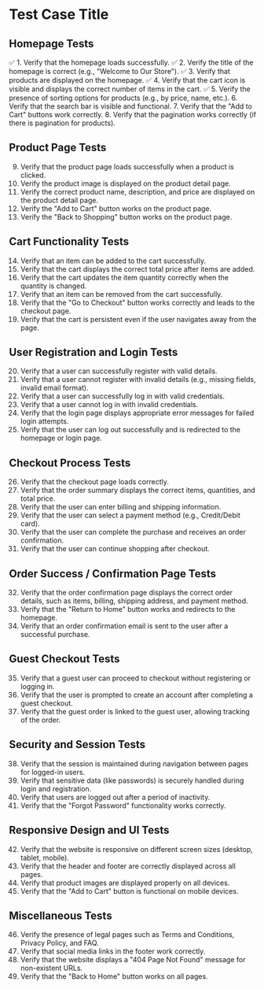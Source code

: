 # Test Case Title

## Homepage Tests
✅ 1. Verify that the homepage loads successfully.
✅ 2. Verify the title of the homepage is correct (e.g., "Welcome to Our Store").
✅ 3. Verify that products are displayed on the homepage.
✅ 4. Verify that the cart icon is visible and displays the correct number of items in the cart.
✅ 5. Verify the presence of sorting options for products (e.g., by price, name, etc.).
6. Verify that the search bar is visible and functional.
7. Verify that the "Add to Cart" buttons work correctly.
8. Verify that the pagination works correctly (if there is pagination for products).

## Product Page Tests
9. Verify that the product page loads successfully when a product is clicked.
10. Verify the product image is displayed on the product detail page.
11. Verify the correct product name, description, and price are displayed on the product detail page.
12. Verify the "Add to Cart" button works on the product page.
13. Verify the "Back to Shopping" button works on the product page.

## Cart Functionality Tests
14. Verify that an item can be added to the cart successfully.
15. Verify that the cart displays the correct total price after items are added.
16. Verify that the cart updates the item quantity correctly when the quantity is changed.
17. Verify that an item can be removed from the cart successfully.
18. Verify that the "Go to Checkout" button works correctly and leads to the checkout page.
19. Verify that the cart is persistent even if the user navigates away from the page.

## User Registration and Login Tests
20. Verify that a user can successfully register with valid details.
21. Verify that a user cannot register with invalid details (e.g., missing fields, invalid email format).
22. Verify that a user can successfully log in with valid credentials.
23. Verify that a user cannot log in with invalid credentials.
24. Verify that the login page displays appropriate error messages for failed login attempts.
25. Verify that the user can log out successfully and is redirected to the homepage or login page.

## Checkout Process Tests
26. Verify that the checkout page loads correctly.
27. Verify that the order summary displays the correct items, quantities, and total price.
28. Verify that the user can enter billing and shipping information.
29. Verify that the user can select a payment method (e.g., Credit/Debit card).
30. Verify that the user can complete the purchase and receives an order confirmation.
31. Verify that the user can continue shopping after checkout.

## Order Success / Confirmation Page Tests
32. Verify that the order confirmation page displays the correct order details, such as items, billing, shipping address, and payment method.
33. Verify that the "Return to Home" button works and redirects to the homepage.
34. Verify that an order confirmation email is sent to the user after a successful purchase.

## Guest Checkout Tests
35. Verify that a guest user can proceed to checkout without registering or logging in.
36. Verify that the user is prompted to create an account after completing a guest checkout.
37. Verify that the guest order is linked to the guest user, allowing tracking of the order.

## Security and Session Tests
38. Verify that the session is maintained during navigation between pages for logged-in users.
39. Verify that sensitive data (like passwords) is securely handled during login and registration.
40. Verify that users are logged out after a period of inactivity.
41. Verify that the "Forgot Password" functionality works correctly.

## Responsive Design and UI Tests
42. Verify that the website is responsive on different screen sizes (desktop, tablet, mobile).
43. Verify that the header and footer are correctly displayed across all pages.
44. Verify that product images are displayed properly on all devices.
45. Verify that the "Add to Cart" button is functional on mobile devices.

## Miscellaneous Tests
46. Verify the presence of legal pages such as Terms and Conditions, Privacy Policy, and FAQ.
47. Verify that social media links in the footer work correctly.
48. Verify that the website displays a "404 Page Not Found" message for non-existent URLs.
49. Verify that the "Back to Home" button works on all pages.
